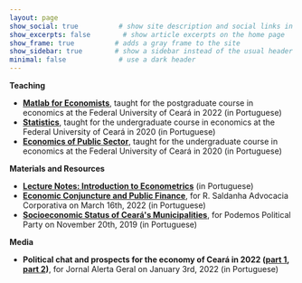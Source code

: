 ```yaml
---
layout: page
show_social: true          # show site description and social links in the footer
show_excerpts: false        # show article excerpts on the home page
show_frame: true          # adds a gray frame to the site
show_sidebar: true        # show a sidebar instead of the usual header
minimal: false             # use a dark header
---
```


**Teaching**
- **[Matlab for Economists](https://youtube.com/playlist?list=PL1RzT_V0r_GSz6XzNW-1eGdAArKlgShwh)**, taught for the postgraduate course in economics at the Federal University of Ceará in 2022 (in Portuguese)
- **[Statistics](https://www.youtube.com/playlist?list=PL1RzT_V0r_GQ6VMs8F_kjqLlaKxYHNLn6)**, taught for the undergraduate course in economics at the Federal University of Ceará in 2020 (in Portuguese)
- **[Economics of Public Sector](https://www.youtube.com/playlist?list=PL1RzT_V0r_GSgX6PrRotiJt7hnJXrFVzk)**, taught for the undergraduate course in economics at the Federal University of Ceará in 2020 (in Portuguese)

**Materials and Resources**
- **[Lecture Notes: Introduction to Econometrics](https://drive.google.com/file/d/1DQ1WgWTO1dpaqt4FcBiNyh5FNX2sNRPl/view?usp=sharing)** (in Portuguese)
- **[Economic Conjuncture and Public Finance](https://drive.google.com/file/d/1r4D-atCMxD-QhCZ57Z1X7Tl_RYgjT4VR/view?usp=sharing)**, for R. Saldanha Advocacia Corporativa on March 16th, 2022 (in Portuguese)
- **[Socioeconomic Status of Ceará's Municipalities](https://drive.google.com/file/d/14SSRc5Z1_rBrWd36bEras8XVghFOsyzQ/view?usp=sharing)**, for Podemos Political Party on November 20th, 2019 (in Portuguese)

**Media**
- **Political chat and prospects for the economy of Ceará in 2022 ([part 1](https://www.youtube.com/watch?v=FzPCGlbW86Y), [part 2](https://www.youtube.com/watch?v=Y_YWHRL4VtI))**, for Jornal Alerta Geral on January 3rd, 2022 (in Portuguese)
